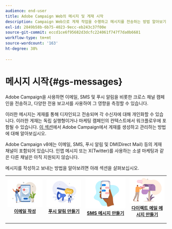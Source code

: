 ```yaml
---
audience: end-user
title: Adobe Campaign Web의 메시지 및 게재 시작
description: Campaign Web으로 게재 작업을 수행하고 메시지를 전송하는 방법 알아보기
exl-id: 2849b58b-6b75-4023-9ecc-eb243c37f00e
source-git-commit: eccd1ce6f95682d3dcfc224061f747f7da0b6681
workflow-type: tm+mt
source-wordcount: '163'
ht-degree: 38%

---
```



# 메시지 시작{#gs-messages}

Adobe Campaign을 사용하면 이메일, SMS 및 푸시 알림을 비롯한 크로스 채널 캠페인을 전송하고, 다양한 전용 보고서를 사용하여 그 영향을 측정할 수 있습니다.

이러한 메시지는 게재를 통해 디자인되고 전송되며 각 수신자에 대해 개인화할 수 있습니다. 이러한 게재는 독립 실행형이거나 마케팅 캠페인의 컨텍스트에서 워크플로우에 포함될 수 있습니다. [이 섹션](gs-deliveries.md)에서 Adobe Campaign에서 게재를 생성하고 관리하는 방법에 대해 알아보십시오.

Adobe Campaign v8에는 이메일, SMS, 푸시 알림 및 DM(Direct Mail) 등의 게재 채널이 포함되어 있습니다. 인앱 메시지 또는 X(Twitter)를 사용하는 소셜 마케팅과 같은 다른 채널은 아직 지원되지 않습니다.

메시지를 작성하고 보내는 방법을 알아보려면 아래 섹션을 살펴보십시오.

<table style="table-layout:fixed">
    <tr style="border: 0;">
    <td align="center">
    <a href="../email/create-email.md">
    <img alt="이메일 섹션 만들기" src="assets/do-not-localize/email.jpg">
    </a>
    <div><a href="../email/create-email.md"><strong>이메일 작성</strong>
    </div>
    <p>
    </td>
    <td align="center">
    <a href="../push/create-push.md">
      <img alt="푸시 알림 만들기 섹션" src="assets/do-not-localize/push.jpg">
    </a>
    <div>
    <a href="../push/gs-push.md"><strong>푸시 알림 만들기</strong></a>
    </div>
    <p>
    </td>
    <td align="center">
    <a href="../sms/create-sms.md">
      <img alt="SMS 메시지 섹션 만들기" src="assets/do-not-localize/sms.jpg">
    </a>
    </div>
    <div>
    <a href="../sms/create-sms.md"><strong>SMS 메시지 만들기</strong></a>
    </div>
    <p>
    </td>
    <td align="center">
    <a href="../direct-mail/gs-direct-mail.md">
      <img alt="DM 메시지 만들기 섹션" src="assets/do-not-localize/direct-mail.jpg">
    </a>
    <div>
    <a href="../direct-mail/gs-direct-mail.md"><strong>다이렉트 메일 메시지 만들기</strong></a>
    </div>
    <p>
    </td>
    </tr>
</table>
